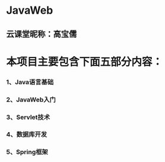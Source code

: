 # JavaWeb

## 云课堂昵称：高宝儒

# 本项目主要包含下面五部分内容：
### 1、Java语言基础
### 2、JavaWeb入门
### 3、Servlet技术
### 4、数据库开发
### 5、Spring框架
